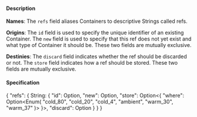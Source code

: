 #### **Description**
**Names**:
The `refs` field aliases Containers to descriptive Strings called refs.

**Origins**:
The `id` field is used to specify the unique identifier of an existing Container.
The `new` field is used to specify that this ref does not yet exist and what type of Container it should be.
These two fields are mutually exclusive.

**Destinies**:
The `discard` field indicates whether the ref should be discarded or not.
The `store` field indicates how a ref should be stored.
These two fields are mutually exclusive.

#### **Specification**
{
  "refs": {
    String: {
      "id": Option<String>,
      "new": Option<String>,
      "store": Option<{
        "where": Option<Enum(
          "cold_80",
          "cold_20",
          "cold_4",
          "ambient",
          "warm_30",
          "warm_37"
        )>
      }>,
      "discard": Option<Boolean>
    }
  }
}

